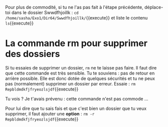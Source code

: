 

Pour plus de commodité, si tu ne l'as pas fait à l'étape précédente, déplace-toi dans le dossier Swwdfhjoillk : `cd /home/sasha/Exo1/Dir64/Swwdfhjoillk/`{{execute}}
et liste le contenu `ls`{{execute}}

# La commande rm pour supprimer des dossiers

Si tu essaies de supprimer un dossier, `rm` ne te laisse pas faire. Il faut dire que cette commande est très sensible. Tu te souviens : pas de retour en arrière possible. Elle est donc dotée de quelques sécurités et tu ne peux pas (normalement) supprimer un dossier par erreur.
Essaie  : `rm Repbldmdkfjfryeozlsjdf`{{execute}}

Tu vois ? Je t'avais prévenu : cette commande n'est pas commode ...

Pour lui dire que tu sais fais et que c'est bien un dossier que tu veux supprimer, il faut ajouter une **option**  : `rm -r Repbldmdkfjfryeozlsjdf`{{execute}}




